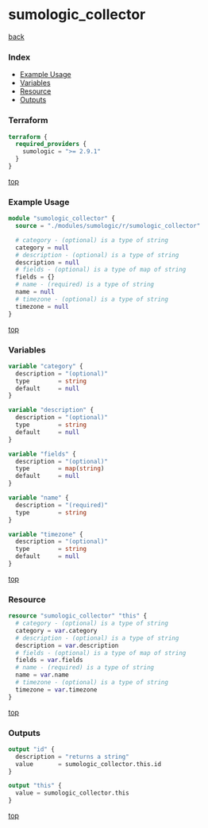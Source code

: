 # sumologic_collector

[back](../sumologic.md)

### Index

- [Example Usage](#example-usage)
- [Variables](#variables)
- [Resource](#resource)
- [Outputs](#outputs)

### Terraform

```terraform
terraform {
  required_providers {
    sumologic = ">= 2.9.1"
  }
}
```

[top](#index)

### Example Usage

```terraform
module "sumologic_collector" {
  source = "./modules/sumologic/r/sumologic_collector"

  # category - (optional) is a type of string
  category = null
  # description - (optional) is a type of string
  description = null
  # fields - (optional) is a type of map of string
  fields = {}
  # name - (required) is a type of string
  name = null
  # timezone - (optional) is a type of string
  timezone = null
}
```

[top](#index)

### Variables

```terraform
variable "category" {
  description = "(optional)"
  type        = string
  default     = null
}

variable "description" {
  description = "(optional)"
  type        = string
  default     = null
}

variable "fields" {
  description = "(optional)"
  type        = map(string)
  default     = null
}

variable "name" {
  description = "(required)"
  type        = string
}

variable "timezone" {
  description = "(optional)"
  type        = string
  default     = null
}
```

[top](#index)

### Resource

```terraform
resource "sumologic_collector" "this" {
  # category - (optional) is a type of string
  category = var.category
  # description - (optional) is a type of string
  description = var.description
  # fields - (optional) is a type of map of string
  fields = var.fields
  # name - (required) is a type of string
  name = var.name
  # timezone - (optional) is a type of string
  timezone = var.timezone
}
```

[top](#index)

### Outputs

```terraform
output "id" {
  description = "returns a string"
  value       = sumologic_collector.this.id
}

output "this" {
  value = sumologic_collector.this
}
```

[top](#index)